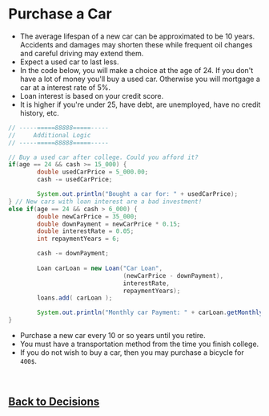 # Purchase a Car
* The average lifespan of a new car can be approximated to be 10 years. Accidents and damages may shorten these while frequent oil changes and careful driving may extend them.
* Expect a used car to last less.
* In the code below, you will make a choice at the age of 24. If you don't have a lot of money you'll buy a used car. Otherwise you will mortgage a car at a interest rate of 5%.
* Loan interest is based on your credit score.
* It is higher if you're under 25, have debt, are unemployed, have no credit history, etc.

```java
// -----=====88888=====-----
//     Additional Logic
// -----=====88888=====-----

// Buy a used car after college. Could you afford it? 
if(age == 24 && cash >= 15_000) {
        double usedCarPrice = 5_000.00;
        cash -= usedCarPrice;

        System.out.println("Bought a car for: " + usedCarPrice);
} // New cars with loan interest are a bad investment! 
else if(age == 24 && cash > 6_000) {
        double newCarPrice = 35_000;
        double downPayment = newCarPrice * 0.15;
        double interestRate = 0.05;
        int repaymentYears = 6;

        cash -= downPayment;
        
        Loan carLoan = new Loan("Car Loan", 
                                (newCarPrice - downPayment),
                                interestRate, 
                                repaymentYears);
        loans.add( carLoan );

        System.out.println("Monthly car Payment: " + carLoan.getMonthlyPayment() + " For a total of " + carLoan.getTotalPayment() );
}
```

* Purchase a new car every 10 or so years until you retire.
* You must have a transportation method from the time you finish college. 
* If you do not wish to buy a car, then you may purchase a bicycle for `400$`. 

<br>

## [Back to Decisions](/../../tree/main/Projects/Program-Your-Life/Decision-Forest.md)
